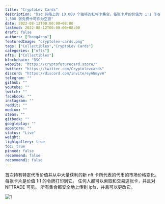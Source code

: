 ```yaml
---
title: "CryptoLev Cards"
description: "bsc 网络上的 10,000 个独特的杠杆卡集合。每张卡片的价值为 1:1 印在上面的标记。
1,500 张免费卡可作为空投"
date: 2022-08-12T00:00:00+08:00
lastmod: 2022-08-12T00:00:00+08:00
draft: false
authors: ["boogArno"]
featuredImage: "cryptolev-cards.png"
tags: ["Collectibles","CryptoLev Cards"]
categories: ["nfts"]
nfts: ["Collectibles"]
blockchain: "BSC"
website: "https://cryptofuturecard.store/"
twitter: "https://twitter.com/Cryptolevcards"
discord: "https://discord.com/invite/eyANmyvA"
telegram: ""
github: ""
youtube: ""
twitch: ""
facebook: ""
instagram: ""
reddit: ""
medium: ""
steam: ""
gitbook: ""
googleplay: ""
appstore: ""
status: "Live"
weight: 
lightgallery: true
toc: true
pinned: false
recommend: false
recommend1: false
---
```


首次持有特定代币价值并从中大量获利的新 nft
卡所代表的代币的市场价格变化。
每张卡片是价值 1:1 的令牌打印到它。
任何人都可以索取和交易这张卡，并且对 NFTRADE 可见。
所有集合都安全地上传到 ipfs，并且可以更改它。

![1](\1.jpg)

